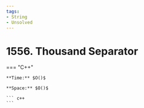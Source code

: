 ```yaml
---
tags:
- String
- Unsolved
---
```



# 1556. Thousand Separator

=== "C++"

    **Time:** $O()$

    **Space:** $O()$

    ``` c++
    ```